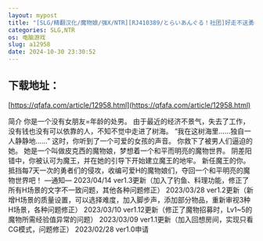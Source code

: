 ```yaml
---
layout: mypost
title: "[SLG/精翻汉化/魔物娘/强X/NTR][RJ410389/とらいあんぐる！社团]好走不送勇者大人/お帰りくださいませ勇者さま![Ver1.3][PC/4.30G]"
categories: SLG,NTR
os: 电脑游戏
slug: a12958
date: 2024-10-30 23:30:52
---
```


## 下载地址：

[https://qfafa.com/article/12958.html](https://qfafa.com/article/12958.html)

简介
你是一个没有女朋友=年龄的处男。
由于最近的经济不景气，失去了工作，没有钱也没有可以依靠的人，不知不觉中走进了树海。
“我在这树海里……独自一人静静地……”
这时，你听到了一个可爱的女孩的声音。
你救下了被男人们逼迫的她。
她是一个叫做皮克西的魔物娘，梦想着一个和平而明亮的魔物世界。
阴差阳错中，你被认可为魔王，并在她的引导下开始建立魔王的地牢。
新任魔王的你。
抵挡每7天一次的勇者们的侵攻，收编可爱H的魔物娘们，夺回一个和平明亮的魔物世界吧！ 
—通知—
2023/04/14 ver1.3更新（加入了钓鱼、料理功能，修正了所有H场景的文字不一致问题，其他各种问题修正）
2023/03/28 ver1.2更新（新增H场景的质量设置，可以选择难度，加入脚步声，添加部分物品，重新审视3种H场景，各种问题修正）
2023/03/10 ver1.12更新（修正了魔物招募时，Lv1~5的魔物所需经验值异常的问题）
2023/03/09 ver1.1更新（加入回想房间，实现只看CG模式，问题修正）
2023/02/28 ver1.0申请